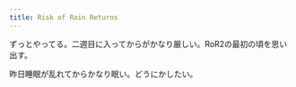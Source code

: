 ```yaml
---
title: Risk of Rain Returns
---
```


ずっとやってる。二週目に入ってからがかなり厳しい。RoR2の最初の頃を思い出す。

昨日睡眠が乱れてからかなり眠い。どうにかしたい。
